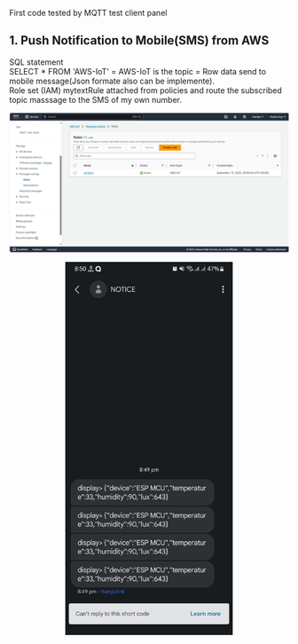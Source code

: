 First code tested by MQTT test client panel<br>

## 1. Push Notification to Mobile(SMS) from AWS 
SQL statement <br> 
SELECT * FROM 'AWS-IoT' = AWS-IoT is the topic = Row data send to mobile message(Json formate also can be implemente).<br>
Role set (IAM) mytextRule attached from policies and route the subscribed topic masssage to the SMS of my own number.

<p align="center">
  <img src="https://github.com/prashun06/AWS_IoT_Core_project/blob/main/Images/SNS.png" alt="AWS Message routing panal"/>
</p>
<p align="center">
  <img src="https://github.com/prashun06/AWS_IoT_Core_project/blob/main/Images/text%20Mesg.jpg" width="60%" height="10%" />
</p>
<space>
